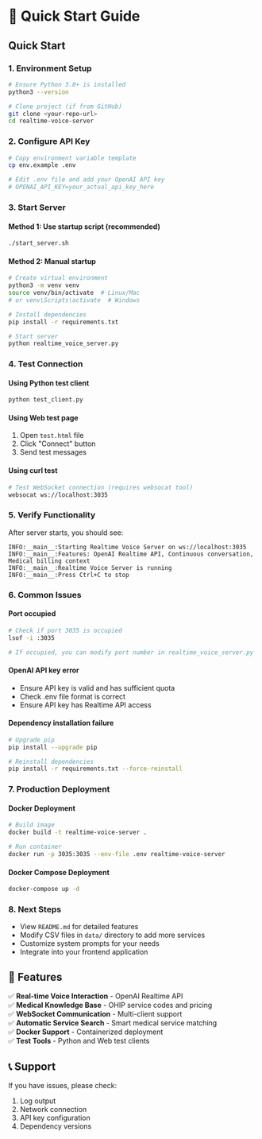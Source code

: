 # 🚀 Quick Start Guide

## Quick Start

### 1. Environment Setup
```bash
# Ensure Python 3.8+ is installed
python3 --version

# Clone project (if from GitHub)
git clone <your-repo-url>
cd realtime-voice-server
```

### 2. Configure API Key
```bash
# Copy environment variable template
cp env.example .env

# Edit .env file and add your OpenAI API key
# OPENAI_API_KEY=your_actual_api_key_here
```

### 3. Start Server

#### Method 1: Use startup script (recommended)
```bash
./start_server.sh
```

#### Method 2: Manual startup
```bash
# Create virtual environment
python3 -m venv venv
source venv/bin/activate  # Linux/Mac
# or venv\Scripts\activate  # Windows

# Install dependencies
pip install -r requirements.txt

# Start server
python realtime_voice_server.py
```

### 4. Test Connection

#### Using Python test client
```bash
python test_client.py
```

#### Using Web test page
1. Open `test.html` file
2. Click "Connect" button
3. Send test messages

#### Using curl test
```bash
# Test WebSocket connection (requires websocat tool)
websocat ws://localhost:3035
```

### 5. Verify Functionality

After server starts, you should see:
```
INFO:__main__:Starting Realtime Voice Server on ws://localhost:3035
INFO:__main__:Features: OpenAI Realtime API, Continuous conversation, Medical billing context
INFO:__main__:Realtime Voice Server is running
INFO:__main__:Press Ctrl+C to stop
```

### 6. Common Issues

#### Port occupied
```bash
# Check if port 3035 is occupied
lsof -i :3035

# If occupied, you can modify port number in realtime_voice_server.py
```

#### OpenAI API key error
- Ensure API key is valid and has sufficient quota
- Check .env file format is correct
- Ensure API key has Realtime API access

#### Dependency installation failure
```bash
# Upgrade pip
pip install --upgrade pip

# Reinstall dependencies
pip install -r requirements.txt --force-reinstall
```

### 7. Production Deployment

#### Docker Deployment
```bash
# Build image
docker build -t realtime-voice-server .

# Run container
docker run -p 3035:3035 --env-file .env realtime-voice-server
```

#### Docker Compose Deployment
```bash
docker-compose up -d
```

### 8. Next Steps

- View `README.md` for detailed features
- Modify CSV files in `data/` directory to add more services
- Customize system prompts for your needs
- Integrate into your frontend application

## 🎯 Features

✅ **Real-time Voice Interaction** - OpenAI Realtime API  
✅ **Medical Knowledge Base** - OHIP service codes and pricing  
✅ **WebSocket Communication** - Multi-client support  
✅ **Automatic Service Search** - Smart medical service matching  
✅ **Docker Support** - Containerized deployment  
✅ **Test Tools** - Python and Web test clients  

## 📞 Support

If you have issues, please check:
1. Log output
2. Network connection
3. API key configuration
4. Dependency versions 
